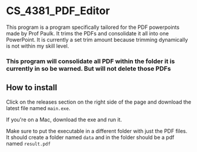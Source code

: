 # CS_4381_PDF_Editor
This program is a program specifically tailored for the PDF powerpoints made by Prof Paulk. It trims the
PDFs and consolidate it all into one PowerPoint. It is currently a set trim amount because trimming
dynamically is not within my skill level.
### This program will consolidate all PDF within the folder it is currently in so be warned. But will not delete those PDFs

## How to install
Click on the releases section on the right side of the page and download the latest file named `main.exe`.

If you're on a Mac, download the exe and run it.

Make sure to put the executable in a different folder with just the PDF files. It should create a folder named `data` and in the folder should be a pdf named `result.pdf`
